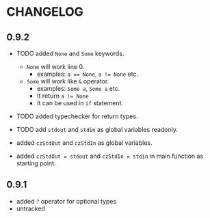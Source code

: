 # CHANGELOG

## 0.9.2

- TODO added `None` and `Some` keywords.
  - `None` will work line 0.
    - examples: `a == None`, `a != None` etc.
  - `Some` will work like `&` operator.
    - examples: `Some a`, `Some a` etc.
    - It return `a != None`
    - It can be used in `if` statement.
- TODO added typechecker for return types.
- TODO add `stdout` and `stdin` as global variables readonly.

- added `czStdOut` and `czStdIn` as global variables.
- added `czStdOut = stdout` and `czStdIn = stdin` in main function as starting point.

## 0.9.1

- added `?` operator for optional types
- untracked
